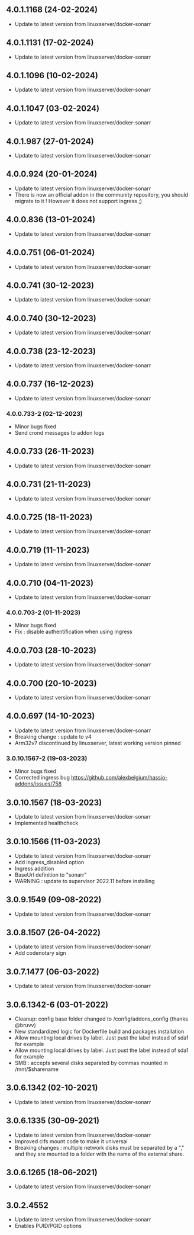 
## 4.0.1.1168 (24-02-2024)
- Update to latest version from linuxserver/docker-sonarr

## 4.0.1.1131 (17-02-2024)
- Update to latest version from linuxserver/docker-sonarr

## 4.0.1.1096 (10-02-2024)
- Update to latest version from linuxserver/docker-sonarr

## 4.0.1.1047 (03-02-2024)
- Update to latest version from linuxserver/docker-sonarr

## 4.0.1.987 (27-01-2024)
- Update to latest version from linuxserver/docker-sonarr

## 4.0.0.924 (20-01-2024)
- Update to latest version from linuxserver/docker-sonarr
- There is now an official addon in the community repository, you should migrate to it ! However it does not support ingress ;)

## 4.0.0.836 (13-01-2024)
- Update to latest version from linuxserver/docker-sonarr

## 4.0.0.751 (06-01-2024)
- Update to latest version from linuxserver/docker-sonarr

## 4.0.0.741 (30-12-2023)
- Update to latest version from linuxserver/docker-sonarr

## 4.0.0.740 (30-12-2023)
- Update to latest version from linuxserver/docker-sonarr

## 4.0.0.738 (23-12-2023)
- Update to latest version from linuxserver/docker-sonarr

## 4.0.0.737 (16-12-2023)
- Update to latest version from linuxserver/docker-sonarr
### 4.0.0.733-2 (02-12-2023)
- Minor bugs fixed
- Send crond messages to addon logs

## 4.0.0.733 (26-11-2023)
- Update to latest version from linuxserver/docker-sonarr

## 4.0.0.731 (21-11-2023)
- Update to latest version from linuxserver/docker-sonarr

## 4.0.0.725 (18-11-2023)
- Update to latest version from linuxserver/docker-sonarr

## 4.0.0.719 (11-11-2023)
- Update to latest version from linuxserver/docker-sonarr

## 4.0.0.710 (04-11-2023)
- Update to latest version from linuxserver/docker-sonarr
### 4.0.0.703-2 (01-11-2023)
- Minor bugs fixed
- Fix : disable authentification when using ingress

## 4.0.0.703 (28-10-2023)
- Update to latest version from linuxserver/docker-sonarr

## 4.0.0.700 (20-10-2023)
- Update to latest version from linuxserver/docker-sonarr

## 4.0.0.697 (14-10-2023)
- Update to latest version from linuxserver/docker-sonarr
- Breaking change : update to v4
- Arm32v7 discontinued by linuxserver, latest working version pinned

### 3.0.10.1567-2 (19-03-2023)

- Minor bugs fixed
- Corrected ingress bug https://github.com/alexbelgium/hassio-addons/issues/758

## 3.0.10.1567 (18-03-2023)

- Update to latest version from linuxserver/docker-sonarr
- Implemented healthcheck

## 3.0.10.1566 (11-03-2023)

- Update to latest version from linuxserver/docker-sonarr
- Add ingress_disabled option
- Ingress addition
- BaseUrl definition to "sonarr"
- WARNING : update to supervisor 2022.11 before installing

## 3.0.9.1549 (09-08-2022)

- Update to latest version from linuxserver/docker-sonarr

## 3.0.8.1507 (26-04-2022)

- Update to latest version from linuxserver/docker-sonarr
- Add codenotary sign

## 3.0.7.1477 (06-03-2022)

- Update to latest version from linuxserver/docker-sonarr

## 3.0.6.1342-6 (03-01-2022)

- Cleanup: config base folder changed to /config/addons_config (thanks @bruvv)
- New standardized logic for Dockerfile build and packages installation
- Allow mounting local drives by label. Just pust the label instead of sda1 for example
- Allow mounting local drives by label. Just pust the label instead of sda1 for example
- SMB : accepts several disks separated by commas mounted in /mnt/$sharename

## 3.0.6.1342 (02-10-2021)

- Update to latest version from linuxserver/docker-sonarr

## 3.0.6.1335 (30-09-2021)

- Update to latest version from linuxserver/docker-sonarr
- Improved cifs mount code to make it universal
- Breaking changes : multiple network disks must be separated by a "," and they are mounted to a folder with the name of the external share.

## 3.0.6.1265 (18-06-2021)

- Update to latest version from linuxserver/docker-sonarr

## 3.0.2.4552

- Update to latest version from linuxserver/docker-sonarr
- Enables PUID/PGID options

